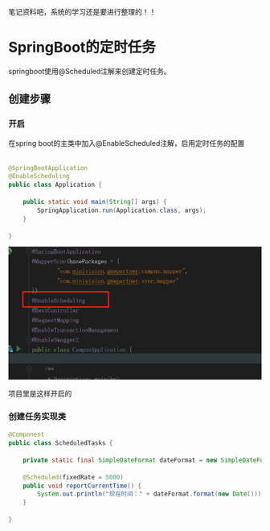 笔记资料吧，系统的学习还是要进行整理的！！

# SpringBoot的定时任务

springboot使用@Scheduled注解来创建定时任务。

## 创建步骤

### 开启

在spring boot的主类中加入@EnableScheduled注解，启用定时任务的配置

```java

@SpringBootApplication
@EnableScheduling
public class Application {

	public static void main(String[] args) {
		SpringApplication.run(Application.class, args);
	}

}
```

![1558599434194](assets/1558599434194.png)

项目里是这样开启的

### 创建任务实现类

```java
@Component
public class ScheduledTasks {

    private static final SimpleDateFormat dateFormat = new SimpleDateFormat("HH:mm:ss");

    @Scheduled(fixedRate = 5000)
    public void reportCurrentTime() {
        System.out.println("现在时间：" + dateFormat.format(new Date()));
    }

}
```

